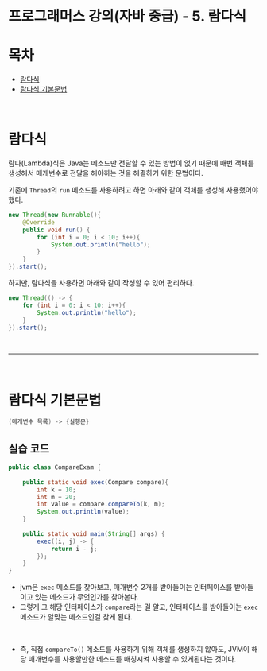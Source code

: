# 프로그래머스 강의(자바 중급) - 5. 람다식

# 목차
- [람다식](#람다식)
- [람다식 기본문법](#람다식-기본문법)

<br>

# 람다식

람다(Lambda)식은 Java는 메소드만 전달할 수 있는 방법이 없기 때문에 매번 객체를 생성해서 매개변수로 전달을 해야하는 것을 해결하기 위한 문법이다. <br>

기존에 `Thread`의 `run` 메소드를 사용하려고 하면 아래와 같이 객체를 생성해 사용했어야했다.
```java
new Thread(new Runnable(){
    @Override
    public void run() {
        for (int i = 0; i < 10; i++){
            System.out.println("hello");
        }
    }
}).start();
```

하지만, 람다식을 사용하면 아래와 같이 작성할 수 있어 편리하다.
```java
new Thread(() -> {
    for (int i = 0; i < 10; i++){
        System.out.println("hello");
    }
}).start();
```

<br>

---

<br>

# 람다식 기본문법

```java
(매개변수 목록) -> {실행문}
```

## 실습 코드
```java
public class CompareExam {
    
    public static void exec(Compare compare){
        int k = 10;
        int m = 20;
        int value = compare.compareTo(k, m);
        System.out.println(value);
    }
    
    public static void main(String[] args) {
        exec((i, j) -> {
            return i - j;
        });
    }
}
```

- jvm은 `exec` 메소드를 찾아보고, 매개변수 2개를 받아들이는 인터페이스를 받아들이고 있는 메소드가 무엇인가를 찾아본다.
- 그렇게 그 해당 인터페이스가 `compare`라는 걸 알고, 인터페이스를 받아들이는 `exec` 메소드가 알맞는 메소드인걸 찾게 된다.

<br>

- 즉, 직접 `compareTo()` 메소드를 사용하기 위해 객체를 생성하지 않아도, JVM이 해당 매개변수를 사용할만한 메소드를 매칭시켜 사용할 수 있게된다는 것이다.
